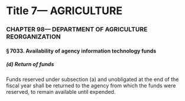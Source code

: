 
# Title 7— AGRICULTURE
### CHAPTER 98— DEPARTMENT OF AGRICULTURE REORGANIZATION
#### § 7033. Availability of agency information technology funds
##### (d) Return of funds

Funds reserved under subsection (a) and unobligated at the end of the fiscal year shall be returned to the agency from which the funds were reserved, to remain available until expended.
